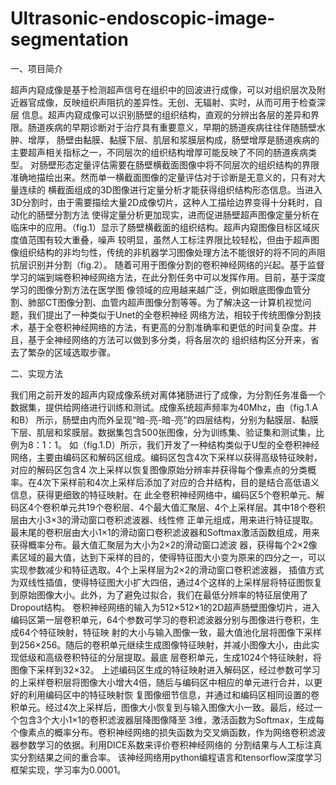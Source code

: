 # Ultrasonic-endoscopic-image-segmentation

一、项目简介

超声内窥成像是基于检测超声信号在组织中的回波进行成像，可以对组织层次及附近器官成像，反映组织声阻抗的差异性。无创、无辐射、实时，从而可用于检查深层
信息。超声内窥成像可以识别肠壁的组织结构，直观的分辨出各层的差异和界限。肠道疾病的早期诊断对于治疗具有重要意义，早期的肠道疾病往往伴随肠壁水肿、增厚，
肠壁由黏膜、黏膜下层、肌层和浆膜层构成，肠壁增厚是肠道疾病的主要超声相关指标之一，不同层次的组织结构增厚可能反映了不同的肠道疾病类型。
	对肠壁形态定量评估需要在肠壁横截面图像中将不同层次的组织结构的界限准确地描绘出来。然而单一横截面图像的定量评估对于诊断是无意义的，只有对大量连续的
横截面组成的3D图像进行定量分析才能获得组织结构形态信息。当进入3D分割时，由于需要描绘大量2D成像切片，这种人工描绘边界变得十分耗时，自动化的肠壁分割方法
使得定量分析更加现实，进而促进肠壁超声图像定量分析在临床中的应用。（fig.1）显示了肠壁横截面的组织结构。超声内窥图像目标区域灰度值范围有较大重叠，噪声
较明显，虽然人工标注界限比较轻松，但由于超声图像组织结构的非均匀性，传统的非机器学习图像处理方法不能很好的将不同的声阻抗层识别并分割（fig.2）。
	随着可用于图像分割的卷积神经网络的兴起。基于监督学习的端到端卷积神经网络方法，在此分割任务中可以发挥作用。目前，基于深度学习的图像分割方法在医学图
像领域的应用越来越广泛，例如眼底图像血管分割、肺部CT图像分割、血管内超声图像分割等等。为了解决这一计算机视觉问题，我们提出了一种类似于Unet的全卷积神经
网络方法，相较于传统图像分割技术，基于全卷积神经网络的方法，有更高的分割准确率和更低的时间复杂度。并且，基于全神经网络的方法可以做到多分类，将各层次的
组织结构区分开来，省去了繁杂的区域选取步骤。

二、实现方法

我们用之前开发的超声内窥成像系统对离体猪肠进行了成像，为分割任务准备一个数据集，提供给网络进行训练和测试。成像系统超声频率为40Mhz，由（fig.1.A和B）
所示，肠壁由内而外呈现“暗-亮-暗-亮”的四层结构，分别为黏膜层、黏膜下层、肌层和浆膜层。数据集包含500张图像，分为训练集、验证集和测试集，比例为8：1：1。
	如（fig.1.D）所示，我们开发了一种结构类似于U型的全卷积神经网络，主要由编码区和解码区组成。编码区包含4次下采样以获得高级特征映射，对应的解码区包含4
次上采样以恢复图像原始分辨率并获得每个像素点的分类概率。在4次下采样前和4次上采样后添加了对应的合并结构，目的是结合高低语义信息，获得更细致的特征映射。在
此全卷积神经网络中，编码区5个卷积单元、解码区4个卷积单元共19个卷积层、4个最大值汇聚层、4个上采样层。其中18个卷积层由大小3×3的滑动窗口卷积滤波器、线性修
正单元组成，用来进行特征提取。最末尾的卷积层由大小1×1的滑动窗口卷积滤波器和Softmax激活函数组成，用来获得概率分布。最大值汇聚层为大小为2×2的滑动窗口滤波
器，获得每个2×2像素区域的最大值，达到下采样的目的，使得特征图大小变为原来的四分之一，可以实现参数减少和特征选取。4个上采样层为2×2的滑动窗口卷积滤波器，
插值方式为双线性插值，使得特征图大小扩大四倍，通过4个这样的上采样层将特征图恢复到原始图像大小。此外，为了避免过拟合，我们在最低分辨率的特征层使用了
Dropout结构。
	卷积神经网络的输入为512×512×1的2D超声肠壁图像切片，进入编码区第一层卷积单元，64个参数可学习的卷积滤波器分别与图像进行卷积，生成64个特征映射，特征映
射的大小与输入图像一致，最大值池化层将图像下采样到256×256。随后的卷积单元继续生成图像特征映射，并减小图像大小，由此实现低级和高级卷积特征的分层提取。最底
层卷积单元，生成1024个特征映射，将图像下采样到32×32。
	上述编码区生成的特征映射进入解码区，经过参数可学习的上采样卷积层将图像大小增大4倍，随后与编码区中相应的单元进行合并，以更好的利用编码区中的特征映射恢
复图像细节信息，并通过和编码区相同设置的卷积单元。经过4次上采样后，图像大小恢复到与输入图像大小一致。最后，经过一个包含3个大小1×1的卷积滤波器层降图像降至
3维，激活函数为Softmax，生成每个像素点的概率分布。卷积神经网络的损失函数为交叉熵函数，作为网络卷积滤波器参数学习的依据。利用DICE系数来评价卷积神经网络的
分割结果与人工标注真实分割结果之间的重合率。
	该神经网络用python编程语言和tensorflow深度学习框架实现，学习率为0.0001。
